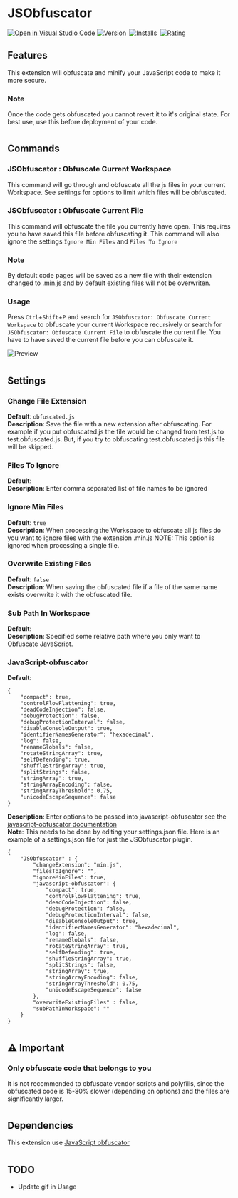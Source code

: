 # **JSObfuscator**
[![Open in Visual Studio Code](https://open.vscode.dev/badges/open-in-vscode.svg)](https://open.vscode.dev/SoftHeroes/JSObfuscator)
[![Version](https://vsmarketplacebadge.apphb.com/version/softheroes.jsobfuscator.svg)](https://marketplace.visualstudio.com/items?itemName=softheroes.jsobfuscator)&ensp;[![Installs](https://vsmarketplacebadge.apphb.com/installs/softheroes.jsobfuscator.svg)](https://marketplace.visualstudio.com/items?itemName=softheroes.jsobfuscator)&ensp;[![Rating](https://vsmarketplacebadge.apphb.com/rating/softheroes.jsobfuscator.svg)](https://marketplace.visualstudio.com/items?itemName=softheroes.jsobfuscator)


## **Features**
This extension will obfuscate and minify your JavaScript code to make it more secure.

### **Note** 

Once the code gets obfuscated you cannot revert it to it's original state. For best use, use this before deployment of your code.

#

## **Commands**
### **JSObfuscator : Obfuscate Current Workspace**
This command will go through and obfuscate all the js files in your current Workspace. See settings for options to limit which files will be obfuscated.
### **JSObfuscator : Obfuscate Current File**
This command will obfuscate the file you currently have open. This requires you to have saved this file before obfuscating it. This command will also ignore the settings `Ignore Min Files` and `Files To Ignore`

### **Note**
By default code pages will be saved as a new file with their extension changed to .min.js and by default existing files will not be overwriten.

### **Usage**
Press `Ctrl`+`Shift`+`P` and search for `JSObfuscator: Obfuscate Current Workspace` to obfuscate your current Workspace recursively or search for `JSObfuscator: Obfuscate Current File` to obfuscate the current file. You have to have saved the current file before you can obfuscate it.

![Preview](images/ss.gif)

#

## **Settings**

### **Change File Extension**
**Default**: `obfuscated.js` \
**Description**: Save the file with a new extension after obfuscating. For example if you put obfuscated.js the file would be changed from test.js to test.obfuscated.js. But, if you try to obfuscating test.obfuscated.js this file will be skipped.
### **Files To Ignore**
**Default**: \
**Description**: Enter comma separated list of file names to be ignored
### **Ignore Min Files**
**Default**: `true` \
**Description**: When processing the Workspace to obfuscate all js files do you want to ignore files with the extension .min.js
NOTE: This option is ignored when processing a single file.
### **Overwrite Existing Files**
**Default**: `false` \
**Description**: When saving the obfuscated file if a file of the same name exists overwrite it with the obfuscated file.
### **Sub Path In Workspace**
**Default**: \
**Description**: Specified some relative path where you only want to Obfuscate JavaScript.
### **JavaScript-obfuscator**
**Default**: 
```
{
    "compact": true,
    "controlFlowFlattening": true,
    "deadCodeInjection": false,
    "debugProtection": false,
    "debugProtectionInterval": false,
    "disableConsoleOutput": true,
    "identifierNamesGenerator": "hexadecimal",
    "log": false,
    "renameGlobals": false,
    "rotateStringArray": true,
    "selfDefending": true,
    "shuffleStringArray": true,
    "splitStrings": false,
    "stringArray": true,
    "stringArrayEncoding": false,
    "stringArrayThreshold": 0.75,
    "unicodeEscapeSequence": false
}
```
**Description**: Enter options to be passed into javascript-obfuscator see the [javascript-obfuscator documentation](https://www.npmjs.com/package/javascript-obfuscator#preset-options) \
**Note**: This needs to be done by editing your settings.json file. Here is an example of a settings.json file for just the JSObfuscator plugin.
```
{
    "JSObfuscator" : {
        "changeExtension": "min.js",
        "filesToIgnore": "",
        "ignoreMinFiles": true,
        "javascript-obfuscator": {
            "compact": true,
            "controlFlowFlattening": true,
            "deadCodeInjection": false,
            "debugProtection": false,
            "debugProtectionInterval": false,
            "disableConsoleOutput": true,
            "identifierNamesGenerator": "hexadecimal",
            "log": false,
            "renameGlobals": false,
            "rotateStringArray": true,
            "selfDefending": true,
            "shuffleStringArray": true,
            "splitStrings": false,
            "stringArray": true,
            "stringArrayEncoding": false,
            "stringArrayThreshold": 0.75,
            "unicodeEscapeSequence": false
        },
        "overwriteExistingFiles" : false,
        "subPathInWorkspace": ""
    } 
}
```

#

## **⚠ Important**
### **Only obfuscate code that belongs to you**

It is not recommended to obfuscate vendor scripts and polyfills, since the obfuscated code is 15-80% slower (depending on options) and the files are significantly larger.

#

## **Dependencies**
This extension use [JavaScript obfuscator](https://github.com/javascript-obfuscator/javascript-obfuscator)

#

## **TODO**

* Update gif in Usage

#
